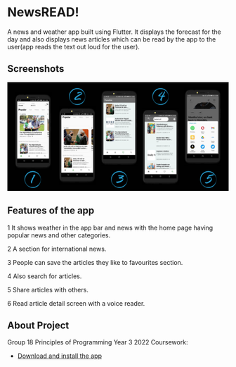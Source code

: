 # NewsREAD!

A news and weather app built using Flutter.
It displays the forecast for the day and also displays news articles which can be read by the app to the user(app reads the text out loud for the user).

## Screenshots

![Screens](https://github.com/Computer-Science-GroupWork/NewsReader/blob/a4eb76136107f0567be81ce9cb0b499e50ca9810/Shots.png?raw=true)

## Features of the app
 
 1 It shows weather in the app bar and news with the home page having popular news and other categories.

 2 A section for international news.

 3 People can save the articles they like to favourites section.

 4 Also search for articles.

 5 Share articles with others.
 
 6 Read article detail screen with a voice reader.

## About Project

Group 18 Principles of Programming Year 3 2022 Coursework:

- [Download and install the app](https://drive.google.com/file/d/110jpU1Q6m_i6Oc2SveqXEZv2I_6gbCVL/view?usp=sharing)

